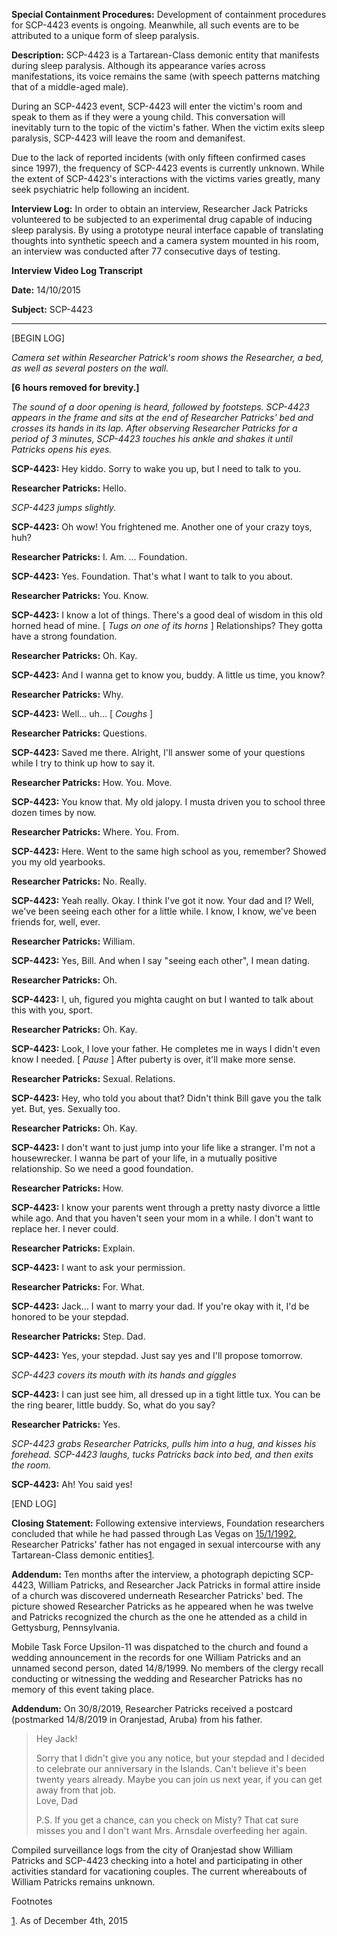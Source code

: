**Special Containment Procedures:** Development of containment procedures for SCP-4423 events is ongoing. Meanwhile, all such events are to be attributed to a unique form of sleep paralysis.

**Description:** SCP-4423 is a Tartarean-Class demonic entity that manifests during sleep paralysis. Although its appearance varies across manifestations, its voice remains the same (with speech patterns matching that of a middle-aged male).

During an SCP-4423 event, SCP-4423 will enter the victim's room and speak to them as if they were a young child. This conversation will inevitably turn to the topic of the victim's father. When the victim exits sleep paralysis, SCP-4423 will leave the room and demanifest.

Due to the lack of reported incidents (with only fifteen confirmed cases since 1997), the frequency of SCP-4423 events is currently unknown. While the extent of SCP-4423's interactions with the victims varies greatly, many seek psychiatric help following an incident.

**Interview Log:** In order to obtain an interview, Researcher Jack Patricks volunteered to be subjected to an experimental drug capable of inducing sleep paralysis. By using a prototype neural interface capable of translating thoughts into synthetic speech and a camera system mounted in his room, an interview was conducted after 77 consecutive days of testing.

**Interview Video Log Transcript**

**Date:** 14/10/2015

**Subject:** SCP-4423

* * *

\[BEGIN LOG\]

_Camera set within Researcher Patrick's room shows the Researcher, a bed, as well as several posters on the wall._

**\[6 hours removed for brevity.\]**

_The sound of a door opening is heard, followed by footsteps. SCP-4423 appears in the frame and sits at the end of Researcher Patricks' bed and crosses its hands in its lap. After observing Researcher Patricks for a period of 3 minutes, SCP-4423 touches his ankle and shakes it until Patricks opens his eyes._

**SCP-4423:** Hey kiddo. Sorry to wake you up, but I need to talk to you.

**Researcher Patricks:** Hello.

_SCP-4423 jumps slightly._

**SCP-4423:** Oh wow! You frightened me. Another one of your crazy toys, huh?

**Researcher Patricks:** I. Am. … Foundation.

**SCP-4423:** Yes. Foundation. That's what I want to talk to you about.

**Researcher Patricks:** You. Know.

**SCP-4423:** I know a lot of things. There's a good deal of wisdom in this old horned head of mine. \[ _Tugs on one of its horns_ \] Relationships? They gotta have a strong foundation.

**Researcher Patricks:** Oh. Kay.

**SCP-4423:** And I wanna get to know you, buddy. A little us time, you know?

**Researcher Patricks:** Why.

**SCP-4423:** Well… uh… \[ _Coughs_ \]

**Researcher Patricks:** Questions.

**SCP-4423:** Saved me there. Alright, I'll answer some of your questions while I try to think up how to say it.

**Researcher Patricks:** How. You. Move.

**SCP-4423:** You know that. My old jalopy. I musta driven you to school three dozen times by now.

**Researcher Patricks:** Where. You. From.

**SCP-4423:** Here. Went to the same high school as you, remember? Showed you my old yearbooks.

**Researcher Patricks:** No. Really.

**SCP-4423:** Yeah really. Okay. I think I've got it now. Your dad and I? Well, we've been seeing each other for a little while. I know, I know, we've been friends for, well, ever.

**Researcher Patricks:** William.

**SCP-4423:** Yes, Bill. And when I say "seeing each other", I mean dating.

**Researcher Patricks:** Oh.

**SCP-4423:** I, uh, figured you mighta caught on but I wanted to talk about this with you, sport.

**Researcher Patricks:** Oh. Kay.

**SCP-4423:** Look, I love your father. He completes me in ways I didn't even know I needed. \[ _Pause_ \] After puberty is over, it'll make more sense.

**Researcher Patricks:** Sexual. Relations.

**SCP-4423:** Hey, who told you about that? Didn't think Bill gave you the talk yet. But, yes. Sexually too.

**Researcher Patricks:** Oh. Kay.

**SCP-4423:** I don't want to just jump into your life like a stranger. I'm not a housewrecker. I wanna be part of your life, in a mutually positive relationship. So we need a good foundation.

**Researcher Patricks:** How.

**SCP-4423:** I know your parents went through a pretty nasty divorce a little while ago. And that you haven't seen your mom in a while. I don't want to replace her. I never could.

**Researcher Patricks:** Explain.

**SCP-4423:** I want to ask your permission.

**Researcher Patricks:** For. What.

**SCP-4423:** Jack… I want to marry your dad. If you're okay with it, I'd be honored to be your stepdad.

**Researcher Patricks:** Step. Dad.

**SCP-4423:** Yes, your stepdad. Just say yes and I'll propose tomorrow.

_SCP-4423 covers its mouth with its hands and giggles_

**SCP-4423:** I can just see him, all dressed up in a tight little tux. You can be the ring bearer, little buddy. So, what do you say?

**Researcher Patricks:** Yes.

_SCP-4423 grabs Researcher Patricks, pulls him into a hug, and kisses his forehead. SCP-4423 laughs, tucks Patricks back into bed, and then exits the room._

**SCP-4423:** Ah! You said yes!

\[END LOG\]

**Closing Statement:** Following extensive interviews, Foundation researchers concluded that while he had passed through Las Vegas on [15/1/1992](http://www.scp-wiki.net/scp-4661), Researcher Patricks' father has not engaged in sexual intercourse with any Tartarean-Class demonic entities[1](javascript:;).

**Addendum:** Ten months after the interview, a photograph depicting SCP-4423, William Patricks, and Researcher Jack Patricks in formal attire inside of a church was discovered underneath Researcher Patricks' bed. The picture showed Researcher Patricks as he appeared when he was twelve and Patricks recognized the church as the one he attended as a child in Gettysburg, Pennsylvania.

Mobile Task Force Upsilon-11 was dispatched to the church and found a wedding announcement in the records for one William Patricks and an unnamed second person, dated 14/8/1999. No members of the clergy recall conducting or witnessing the wedding and Researcher Patricks has no memory of this event taking place.

**Addendum:** On 30/8/2019, Researcher Patricks received a postcard (postmarked 14/8/2019 in Oranjestad, Aruba) from his father.

> Hey Jack!
> 
> Sorry that I didn't give you any notice, but your stepdad and I decided to celebrate our anniversary in the Islands. Can't believe it's been twenty years already. Maybe you can join us next year, if you can get away from that job.  
> Love, Dad
> 
> P.S. If you get a chance, can you check on Misty? That cat sure misses you and I don't want Mrs. Arnsdale overfeeding her again.

Compiled surveillance logs from the city of Oranjestad show William Patricks and SCP-4423 checking into a hotel and participating in other activities standard for vacationing couples. The current whereabouts of William Patricks remains unknown.

Footnotes

[1](javascript:;). As of December 4th, 2015